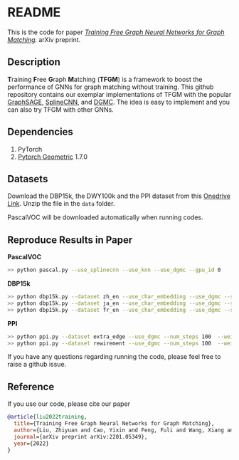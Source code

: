 # README

This is the code for paper *[Training Free Graph Neural Networks for Graph Matching](https://arxiv.org/pdf/2201.05349.pdf)*. arXiv preprint.

## Description

**T**raining **F**ree **G**raph **M**atching (**TFGM**) is a framework to boost the performance of GNNs for graph matching without training. This github repository contains our exemplar implementations of TFGM with the popular [GraphSAGE](https://github.com/williamleif/GraphSAGE), [SplineCNN](https://github.com/rusty1s/pytorch_spline_conv), and [DGMC](https://github.com/rusty1s/deep-graph-matching-consensus). The idea is easy to implement and you can also try TFGM with other GNNs.

## Dependencies

1. PyTorch
2. [Pytorch Geometric](https://github.com/rusty1s/pytorch_geometric) 1.7.0

## Datasets

Download the DBP15k, the DWY100k and the PPI dataset from this [Onedrive Link](https://1drv.ms/u/s!AuQRz5abAH5T-EZ8cyIk5XfeKWCO?e=MXARdq). Unzip the file in the `data` folder.

PascalVOC will be downloaded automatically when running codes.

## Reproduce Results in Paper

**PascalVOC**

```bash
>> python pascal.py --use_splinecnn --use_knn --use_dgmc --gpu_id 0
```

**DBP15k**

```bash
>> python dbp15k.py --dataset zh_en --use_char_embedding --use_dgmc --symmetric_align --use_supervision --weight_free --gpu_id 0 ## Chinese-English KG pair
>> python dbp15k.py --dataset ja_en --use_char_embedding --use_dgmc --symmetric_align --use_supervision --weight_free --gpu_id 0 ## Japanese-English KG pair
>> python dbp15k.py --dataset fr_en --use_char_embedding --use_dgmc --symmetric_align --use_supervision --weight_free --gpu_id 0 ## French-English KG pair
```
    
**PPI**

```bash
>> python ppi.py --dataset extra_edge --use_dgmc --num_steps 100  --weight_free --rnd_dim 128 --gpu_id 0  ## Low-Conf Edge dataset
>> python ppi.py --dataset rewirement --use_dgmc --num_steps 100  --weight_free --rnd_dim 128 --gpu_id 0  ## Random Rewirement dataset
```

If you have any questions regarding running the code, please feel free to raise a github issue.

## Reference

If you use our code, please cite our paper

```bib
@article{liu2022training,
  title={Training Free Graph Neural Networks for Graph Matching},
  author={Liu, Zhiyuan and Cao, Yixin and Feng, Fuli and Wang, Xiang and Tang, Jie and Kawaguchi, Kenji and Chua, Tat-Seng},
  journal={arXiv preprint arXiv:2201.05349},
  year={2022}
}
```

